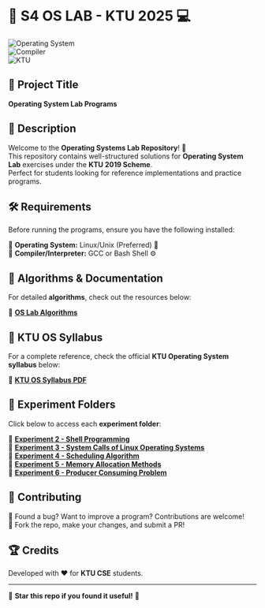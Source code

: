 # 🚀 S4 OS LAB - KTU 2025 💻  

![Operating System](https://img.shields.io/badge/Operating%20System-Linux%20%7C%20Unix-blue)  
![Compiler](https://img.shields.io/badge/Compiler-GCC%20%7C%20Bash%20Shell-green)  
![KTU](https://img.shields.io/badge/Scheme-KTU%202019-orange)  

## 📌 Project Title  
**Operating System Lab Programs**  

## 📖 Description  
Welcome to the **Operating Systems Lab Repository**! 🎯  
This repository contains well-structured solutions for **Operating System Lab** exercises under the **KTU 2019 Scheme**.  
Perfect for students looking for reference implementations and practice programs.  

## 🛠️ Requirements  
Before running the programs, ensure you have the following installed:  

🔹 **Operating System:** Linux/Unix (Preferred) 🐧  
🔹 **Compiler/Interpreter:** GCC or Bash Shell ⚙️  

## 📜 Algorithms & Documentation  
For detailed **algorithms**, check out the resources below:  

📂 [**OS Lab Algorithms**](https://drive.google.com/drive/folders/1s0s9yqOd-DlrTmuB_tXk9_Ts9hcce0hm?usp=sharing)  

## 📖 KTU OS Syllabus  

For a complete reference, check the official **KTU Operating System syllabus** below:  

📄 **[KTU OS Syllabus PDF](https://drive.google.com/file/d/1MYGAhUXrEz4UmIfopge15-u9_SbBJ6T8/view)** 

## 📂 Experiment Folders  
Click below to access each **experiment folder**:  

🔹 **[Experiment 2 - Shell Programming](https://github.com/iamkarthik2004/S4-OS-LAB-KTU-2025/tree/main/Expt2%20(06-01-2025))**  
🔹 **[Experiment 3 - System Calls of Linux Operating Systems](https://github.com/iamkarthik2004/S4-OS-LAB-KTU-2025/tree/main/Expt3%20(24-01-2025))**  
🔹 **[Experiment 4 - Scheduling Algorithm](https://github.com/iamkarthik2004/S4-OS-LAB-KTU-2025/tree/main/Expt4%20(27-01-2025))**  
🔹 **[Experiment 5 - Memory Allocation Methods](https://github.com/iamkarthik2004/S4-OS-LAB-KTU-2025/tree/main/Expt5%20(14-02-2025))**  
🔹 **[Experiment 6 - Producer Consuming Problem](https://github.com/iamkarthik2004/S4-OS-LAB-KTU-2025/tree/main/Expt6%20(21-02-2025))**  


## 🤝 Contributing  
🔹 Found a bug? Want to improve a program? Contributions are welcome!  
🔹 Fork the repo, make your changes, and submit a PR!  

## 🏆 Credits  
Developed with ❤️ for **KTU CSE** students.  

---

🌟 **Star this repo if you found it useful!** 🚀  
